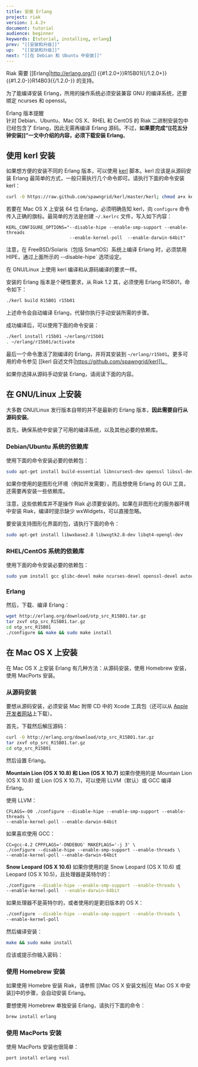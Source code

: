 ```yaml
---
title: 安装 Erlang
project: riak
version: 1.4.2+
document: tutorial
audience: beginner
keywords: [tutorial, installing, erlang]
prev: "[[安装和升级]]"
up:   "[[安装和升级]]"
next: "[[在 Debian 和 Ubuntu 中安装]]"
---
```


Riak 需要 [[Erlang|http://erlang.org/]] {{#1.2.0+}}R15B01{{/1.2.0+}}{{#1.2.0-}}R14B03{{/1.2.0-}} 的支持。

为了能编译安装 Erlang，所用的操作系统必须安装兼容 GNU 的编译系统，还要绑定 ncurses 和 openssl。

<div class="note">
<div class="title">Erlang 版本提醒</div>
针对 Debian、Ubuntu、Mac OS X、RHEL 和 CentOS 的 Riak 二进制安装包中已经包含了 Erlang，因此无需再编译 Erlang 源码。不过，<strong>如果要完成“[[花五分钟安装]]”一文中介绍的内容，必须下载安装 Erlang</strong>。
</div>

## 使用 kerl 安装

如果想方便的安装不同的 Erlang 版本，可以使用 [kerl](https://github.com/spawngrid/kerl) 脚本。kerl 应该是从源码安装 Erlang 最简单的方式，一般只需执行几个命令即可。请执行下面的命令安装 kerl：

```bash
curl -O https://raw.github.com/spawngrid/kerl/master/kerl; chmod a+x kerl
```

若要在 Mac OS X 上安装 64 位 Erlang，必须明确告知 kerl，向 `configure` 命令传入正确的旗标。最简单的方法是创建 `~/.kerlrc` 文件，写入如下内容：

```text
KERL_CONFIGURE_OPTIONS="--disable-hipe --enable-smp-support --enable-threads
                        --enable-kernel-poll  --enable-darwin-64bit"
```

注意，在 FreeBSD/Solaris（包括 SmartOS）系统上编译 Erlang 时，必须禁用 HIPE，通过上面所示的 --disable-hipe` 选项设定。

在 GNU/Linux 上使用 kerl 编译和从源码编译的要求一样。

安装的 Erlang 版本是个硬性要求，从 Riak 1.2 其，必须使用 Erlang R15B01，命令如下：

```bash
./kerl build R15B01 r15b01
```

上述命令会自动编译 Erlang，代替你执行手动安装所需的步骤。

成功编译后，可以使用下面的命令安装：

```bash
./kerl install r15b01 ~/erlang/r15b01
. ~/erlang/r15b01/activate
```

最后一个命令激活了刚编译的 Erlang，并将其安装到 `~/erlang/r15b01`。更多可用的命令参见 [[kerl 自述文件|https://github.com/spawngrid/kerl]]。

如果你选择从源码手动安装 Erlang，请阅读下面的内容。

## 在 GNU/Linux 上安装

大多数 GNU/Linux 发行版本自带的并不是最新的 Erlang 版本，**因此需要自行从源码安装**。

首先，确保系统中安装了可用的编译系统，以及其他必要的依赖库。

### Debian/Ubuntu 系统的依赖库

使用下面的命令安装必要的依赖包：

```bash
sudo apt-get install build-essential libncurses5-dev openssl libssl-dev fop xsltproc unixodbc-dev
```

如果你使用的是图形化环境（例如开发需要），而且想使用 Erlang 的 GUI 工具，还需要再安装一些依赖库。

<div class="info">注意，这些依赖库并不是操作 Riak 必须要安装的。如果在非图形化的服务器环境中安装 Riak，编译时提示缺少 wxWidgets，可以直接忽略。</div>

要安装支持图形化界面的包，请执行下面的命令：

```bash
sudo apt-get install libwxbase2.8 libwxgtk2.8-dev libqt4-opengl-dev
```

### RHEL/CentOS 系统的依赖库

使用下面的命令安装必要的依赖包：

```bash
sudo yum install gcc glibc-devel make ncurses-devel openssl-devel autoconf
```

### Erlang

然后，下载、编译 Erlang：

```bash
wget http://erlang.org/download/otp_src_R15B01.tar.gz
tar zxvf otp_src_R15B01.tar.gz
cd otp_src_R15B01
./configure && make && sudo make install
```

## 在 Mac OS X 上安装

在 Mac OS X 上安装 Erlang 有几种方法：从源码安装，使用 Homebrew 安装，使用 MacPorts 安装。

### 从源码安装

要想从源码安装，必须安装 Mac 附带 CD 中的 Xcode 工具包（还可以从 [Apple 开发者网站](http://developer.apple.com/)上下载）。

首先，下载然后解压源码：

```bash
curl -O http://erlang.org/download/otp_src_R15B01.tar.gz
tar zxvf otp_src_R15B01.tar.gz
cd otp_src_R15B01
```

然后设置 Erlang。


**Mountain Lion (OS X 10.8) 和 Lion (OS X 10.7)**
如果你使用的是 Mountain Lion (OS X 10.8) 或 Lion (OS X 10.7)，可以使用 LLVM（默认）或 GCC 编译 Erlang。

使用 LLVM：

```text
CFLAGS=-O0 ./configure --disable-hipe --enable-smp-support --enable-threads \
--enable-kernel-poll --enable-darwin-64bit
```

如果喜欢使用 GCC：

```text
CC=gcc-4.2 CPPFLAGS='-DNDEBUG' MAKEFLAGS='-j 3' \
./configure --disable-hipe --enable-smp-support --enable-threads \
--enable-kernel-poll --enable-darwin-64bit
```

**Snow Leopard (OS X 10.6)**
如果你使用的是 Snow Leopard (OS X 10.6) 或 Leopard (OS X 10.5)，且处理器是英特尔的：

```bash
./configure --disable-hipe --enable-smp-support --enable-threads \
--enable-kernel-poll  --enable-darwin-64bit
```

如果处理器不是英特尔的，或者使用的是更旧版本的 OS X：

```bash
./configure --disable-hipe --enable-smp-support --enable-threads \
--enable-kernel-poll
```

然后编译安装：

```bash
make && sudo make install
```

应该或提示你输入密码：

### 使用 Homebrew 安装

如果使用 Homebre 安装 Riak，请参照 [[Mac OS X 安装文档|在 Mac OS X 中安装]]中的步骤，会自动安装 Erlang。

要想使用 Homebrew 单独安装 Erlang，请执行下面的命令：

```bash
brew install erlang
```

### 使用 MacPorts 安装

使用 MacPorts 安装也很简单：

```bash
port install erlang +ssl
```
